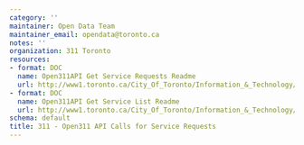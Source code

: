```yaml
---
category: ''
maintainer: Open Data Team
maintainer_email: opendata@toronto.ca
notes: ''
organization: 311 Toronto
resources:
- format: DOC
  name: Open311API Get Service Requests Readme
  url: http://www1.toronto.ca/City_Of_Toronto/Information_&_Technology/Open_Data/Data_Sets/Assets/Files/open311ApiGetServiceRequestsReadme.doc
- format: DOC
  name: Open311API Get Service List Readme
  url: http://www1.toronto.ca/City_Of_Toronto/Information_&_Technology/Open_Data/Data_Sets/Assets/Files/open311ApiGetServiceListReadme.doc
schema: default
title: 311 - Open311 API Calls for Service Requests
---
```

